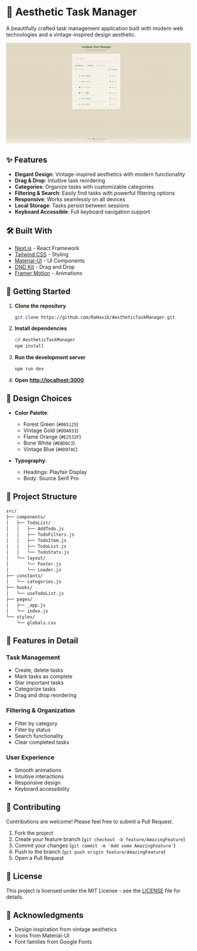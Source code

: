 # 🎯 Aesthetic Task Manager

A beautifully crafted task management application built with modern web technologies and a vintage-inspired design aesthetic.

![Aesthetic Task Manager](public\Asset\img\AestheticTask.png)

## ✨ Features

- **Elegant Design**: Vintage-inspired aesthetics with modern functionality
- **Drag & Drop**: Intuitive task reordering
- **Categories**: Organize tasks with customizable categories
- **Filtering & Search**: Easily find tasks with powerful filtering options
- **Responsive**: Works seamlessly on all devices
- **Local Storage**: Tasks persist between sessions
- **Keyboard Accessible**: Full keyboard navigation support

## 🛠️ Built With

- [Next.js](https://nextjs.org/) - React Framework
- [Tailwind CSS](https://tailwindcss.com/) - Styling
- [Material-UI](https://mui.com/) - UI Components
- [DND Kit](https://dndkit.com/) - Drag and Drop
- [Framer Motion](https://www.framer.com/motion/) - Animations

## 🚀 Getting Started

1. **Clone the repository**
   ```bash
   git clone https://github.com/RaHasib/AestheticTaskManager.git
   ```

2. **Install dependencies**
   ```bash
   cd AestheticTaskManager
   npm install
   ```

3. **Run the development server**
   ```bash
   npm run dev
   ```

4. **Open [http://localhost:3000](http://localhost:3000)**

## 🎨 Design Choices

- **Color Palette**:
  - Forest Green (`#065125`)
  - Vintage Gold (`#DDA033`)
  - Flame Orange (`#E2532F`)
  - Bone White (`#E0D8C3`)
  - Vintage Blue (`#0D97AC`)

- **Typography**:
  - Headings: Playfair Display
  - Body: Source Serif Pro

## 🔧 Project Structure

```
src/
├── components/
│   ├── TodoList/
│   │   ├── AddTodo.js
│   │   ├── TodoFilters.js
│   │   ├── TodoItem.js
│   │   ├── TodoList.js
│   │   └── TodoStats.js
│   └── layout/
│       └── Footer.js
|       └── Loader.js
├── constants/
│   └── categories.js
├── hooks/
│   └── useTodoList.js
├── pages/
│   ├── _app.js
│   └── index.js
└── styles/
    └── globals.css
```

## 📱 Features in Detail

### Task Management
- Create, delete tasks
- Mark tasks as complete
- Star important tasks
- Categorize tasks
- Drag and drop reordering

### Filtering & Organization
- Filter by category
- Filter by status
- Search functionality
- Clear completed tasks

### User Experience
- Smooth animations
- Intuitive interactions
- Responsive design
- Keyboard accessibility

## 🤝 Contributing

Contributions are welcome! Please feel free to submit a Pull Request.

1. Fork the project
2. Create your feature branch (`git checkout -b feature/AmazingFeature`)
3. Commit your changes (`git commit -m 'Add some AmazingFeature'`)
4. Push to the branch (`git push origin feature/AmazingFeature`)
5. Open a Pull Request

## 📄 License

This project is licensed under the MIT License - see the [LICENSE](LICENSE) file for details.

## 👏 Acknowledgments

- Design inspiration from vintage aesthetics
- Icons from Material-UI
- Font families from Google Fonts

